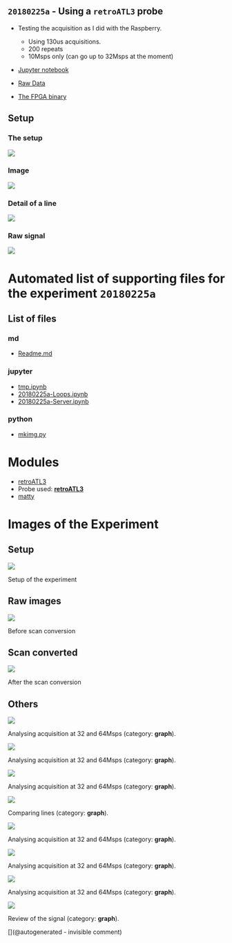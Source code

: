 ## `20180225a` - Using a `retroATL3` probe

* Testing the acquisition as I did with the Raspberry.
  * Using 130us acquisitions.
  * 200 repeats
  * 10Msps only (can go up to 32Msps at the moment)

* [Jupyter notebook ](/matty/20180225a/20180225a-Loops.ipynb)
* [Raw Data](/matty/20180225a/FI-200-0-VGA@0x22-spimode1-10msps.csv)
* [The FPGA binary](/matty/20180224b/20180224b-binary.bin)

## Setup

### The setup

![](/matty/20180225a/IMG_20180225_184226.jpg)

### Image

![](/matty/20180225a/probe.jpg)

### Detail of a line

![](/matty/20180225a/line70.jpg)

### Raw signal

![](/matty/20180225a/raw.jpg)


# Automated list of supporting files for the __experiment `20180225a`__

## List of files

### md

* [Readme.md](/matty/20180225a/Readme.md)


### jupyter

* [tmp.ipynb](/tmp.ipynb)
* [20180225a-Loops.ipynb](/matty/20180225a/20180225a-Loops.ipynb)
* [20180225a-Server.ipynb](/matty/20180225a/20180225a-Server.ipynb)


### python

* [mkimg.py](/matty/20180225a/mkimg.py)





# Modules

* [retroATL3](/retroATL3/)
* Probe used: __[retroATL3](/include/probes/auto/retroATL3.md)__
* [matty](/matty/)




# Images of the Experiment

## Setup

![](/matty/20180225a/IMG_20180225_184226.jpg)

Setup of the experiment

## Raw images

![](/matty/20180225a/raw.jpg)

Before scan conversion

## Scan converted

![](/matty/20180225a/probe.jpg)

After the scan conversion

## Others

![](/matty/v0.1/images/2018-02-27.jpg)

Analysing acquisition at 32 and 64Msps (category: __graph__).

![](/matty/v0.1/images/20180227/One-0-VGA@0x22-spimode1-32msps.jpg)

Analysing acquisition at 32 and 64Msps (category: __graph__).

![](/matty/v0.1/images/20180227/One-5-VGA@0x22-spimode1-64msps.jpg)

Analysing acquisition at 32 and 64Msps (category: __graph__).

![](/matty/20180226a/compare_version.jpg)

Comparing lines (category: __graph__).

![](/matty/20180227a/One-0-VGA@0x22-spimode1-32msps.jpg)

Analysing acquisition at 32 and 64Msps (category: __graph__).

![](/matty/20180227a/32_64.jpg)

Analysing acquisition at 32 and 64Msps (category: __graph__).

![](/matty/20180227a/One-5-VGA@0x22-spimode1-64msps.jpg)

Analysing acquisition at 32 and 64Msps (category: __graph__).

![](/matty/20180225a/line70.jpg)

Review of the signal (category: __graph__).










[](@autogenerated - invisible comment)